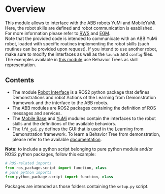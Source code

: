 # Overview

This module allows to interface with the ABB robots YuMi and MobileYuMi.  
Here, the robot skills are defined and robot communication is esablished.  
For more information please refer to [RWS](https://github.com/ros-industrial/abb_librws) and [EGM](https://github.com/ros-industrial/abb_libegm).  
Note that the provided code is intended to communicate with an ABB YuMi robot, loaded with specific routines implementing the robot skills (such routines can be provided upon request).
If you intend to use another robot, make sure to modify the interfaces as well as the `launch` and `config` files.  
The exemples available in [this module](./robot_examples) use Behavior Trees as skill representation.

## Contents

* The module [Robot Interface](../world_interface/abb_robot/robot_interface) is a ROS2 python package that defines Demonstrations and robot Actions of the Learning from Demonstration framework and the interface to the ABB robots.
* The ABB modules are ROS2 packages containing the definition of ROS messages and services.
* The [Mobile Base](./robot_behaviors/robot_behaviors/mobile_base_behaviors) and [YuMi](./robot_behaviors/robot_behaviors/yumi_behaviors) modules contain the interfaces to the robot skills and the definitions of the available behaviors.
* The `lfd_gui.py` defines the GUI that is used in the Learning from Demonstration framework. To learn a Behavior Tree from demonstration, please refer to the available [documentation](./robot_interface/doc/marker_LfD.md).

**Note:** to include a python script belonging to pure python module and/or ROS2 python packages, follow this example:
```python
# ROS-related imports
from ros_package.script import function, class
# pure python imports
from python_package.script import function, class
```
Packages are intended as those folders containing the ```setup.py``` script.
